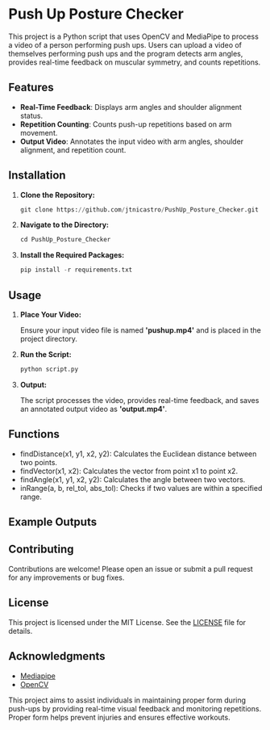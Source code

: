 # Push Up Posture Checker
This project is a Python script that uses OpenCV and MediaPipe to process a video of a person performing push ups. Users can upload a video of themselves performing push ups and the program detects arm angles, provides real-time feedback on muscular symmetry, and counts repetitions.

## Features
+ **Real-Time Feedback**: Displays arm angles and shoulder alignment status.
+ **Repetition Counting**: Counts push-up repetitions based on arm movement.
+ **Output Video**: Annotates the input video with arm angles, shoulder alignment, and repetition count.

## Installation
1. **Clone the Repository:**
    ```python
    git clone https://github.com/jtnicastro/PushUp_Posture_Checker.git
    ```

2. **Navigate to the Directory:**
    ```python
    cd PushUp_Posture_Checker
    ```

3. **Install the Required Packages:**
    ```python
    pip install -r requirements.txt
    ```

## Usage
1. **Place Your Video:**

    Ensure your input video file is named **'pushup.mp4'** and is placed in the project directory.

   
2. **Run the Script:**
    ```python
    python script.py
    ```

3. **Output:** 

    The script processes the video, provides real-time feedback, and saves an annotated output video as **'output.mp4'**.

## Functions
+ findDistance(x1, y1, x2, y2): Calculates the Euclidean distance between two points.
+ findVector(x1, x2): Calculates the vector from point x1 to point x2.
+ findAngle(x1, y1, x2, y2): Calculates the angle between two vectors.
+ inRange(a, b, rel_tol, abs_tol): Checks if two values are within a specified range.


## Example Outputs


## Contributing

Contributions are welcome! Please open an issue or submit a pull request for any improvements or bug fixes.

## License

This project is licensed under the MIT License. See the [LICENSE](https://www.tldrlegal.com/license/mit-license) file for details.

## Acknowledgments
+ [Mediapipe](https://pypi.org/project/mediapipe/)
+ [OpenCV](https://opencv.org/)




This project aims to assist individuals in maintaining proper form during push-ups by providing real-time visual feedback and monitoring repetitions. Proper form helps prevent injuries and ensures effective workouts.

